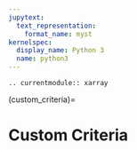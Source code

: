```yaml
---
jupytext:
  text_representation:
    format_name: myst    
kernelspec:
  display_name: Python 3
  name: python3
---
```

```{eval-rst}
.. currentmodule:: xarray
```

(custom_criteria)=
# Custom Criteria
